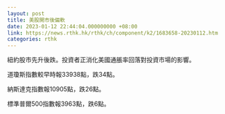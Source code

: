 ```yaml
---
layout: post
title: 美股開市後偏軟
date: 2023-01-12 22:44:04.000000000 +08:00
link: https://news.rthk.hk/rthk/ch/component/k2/1683658-20230112.htm
categories: rthk
---
```


紐約股市先升後跌。投資者正消化美國通脹率回落對投資市場的影響。

道瓊斯指數較早時報33938點，跌34點。

納斯達克指數報10905點，跌26點。

標準普爾500指數報3963點，跌6點。
